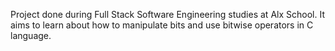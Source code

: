 Project done during Full Stack Software Engineering studies at Alx School. It aims to learn about how to manipulate bits and use bitwise operators in C language.
